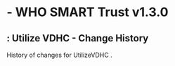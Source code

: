 #  - WHO SMART Trust v1.3.0

## : Utilize VDHC - Change History

History of changes for UtilizeVDHC .

